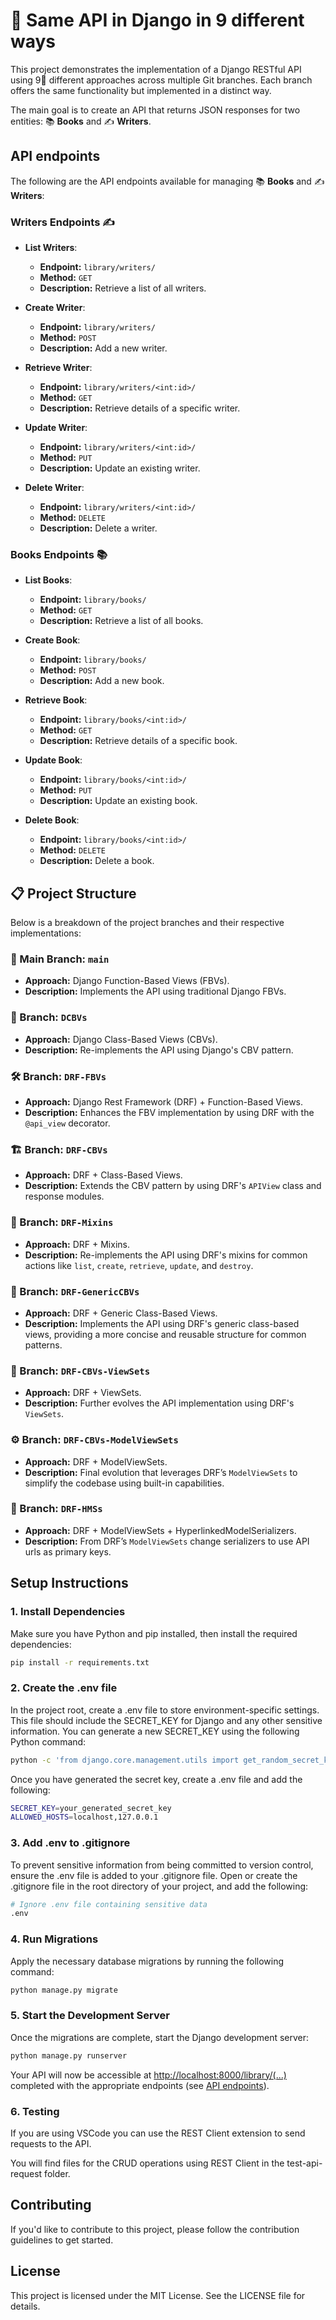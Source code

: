 # 🚀 Same API in Django in 9 different ways

This project demonstrates the implementation of a Django RESTful API using 9⃣️ different approaches across multiple Git branches. Each branch offers the same functionality but implemented in a distinct way.

The main goal is to create an API that returns JSON responses for two entities: 📚 **Books** and ✍️ **Writers**.

## API endpoints

The following are the API endpoints available for managing 📚 **Books** and ✍️ **Writers**:

### Writers Endpoints ✍️

- **List Writers**:

  - **Endpoint:** `library/writers/`
  - **Method:** `GET`
  - **Description:** Retrieve a list of all writers.

- **Create Writer**:

  - **Endpoint:** `library/writers/`
  - **Method:** `POST`
  - **Description:** Add a new writer.

- **Retrieve Writer**:

  - **Endpoint:** `library/writers/<int:id>/`
  - **Method:** `GET`
  - **Description:** Retrieve details of a specific writer.

- **Update Writer**:

  - **Endpoint:** `library/writers/<int:id>/`
  - **Method:** `PUT`
  - **Description:** Update an existing writer.

- **Delete Writer**:
  - **Endpoint:** `library/writers/<int:id>/`
  - **Method:** `DELETE`
  - **Description:** Delete a writer.

### Books Endpoints 📚

- **List Books**:

  - **Endpoint:** `library/books/`
  - **Method:** `GET`
  - **Description:** Retrieve a list of all books.

- **Create Book**:

  - **Endpoint:** `library/books/`
  - **Method:** `POST`
  - **Description:** Add a new book.

- **Retrieve Book**:

  - **Endpoint:** `library/books/<int:id>/`
  - **Method:** `GET`
  - **Description:** Retrieve details of a specific book.

- **Update Book**:

  - **Endpoint:** `library/books/<int:id>/`
  - **Method:** `PUT`
  - **Description:** Update an existing book.

- **Delete Book**:
  - **Endpoint:** `library/books/<int:id>/`
  - **Method:** `DELETE`
  - **Description:** Delete a book.

## 📋 Project Structure

Below is a breakdown of the project branches and their respective implementations:

### 🌿 Main Branch: `main`

- **Approach:** Django Function-Based Views (FBVs).
- **Description:** Implements the API using traditional Django FBVs.

### 🌱 Branch: `DCBVs`

- **Approach:** Django Class-Based Views (CBVs).
- **Description:** Re-implements the API using Django's CBV pattern.

### 🛠️ Branch: `DRF-FBVs`

- **Approach:** Django Rest Framework (DRF) + Function-Based Views.
- **Description:** Enhances the FBV implementation by using DRF with the `@api_view` decorator.

### 🏗️ Branch: `DRF-CBVs`

- **Approach:** DRF + Class-Based Views.
- **Description:** Extends the CBV pattern by using DRF's `APIView` class and response modules.

### 🌿 Branch: `DRF-Mixins`

- **Approach:** DRF + Mixins.
- **Description:** Re-implements the API using DRF's mixins for common actions like `list`, `create`, `retrieve`, `update`, and `destroy`.

### 🌳 Branch: `DRF-GenericCBVs`

- **Approach:** DRF + Generic Class-Based Views.
- **Description:** Implements the API using DRF's generic class-based views, providing a more concise and reusable structure for common patterns.

### 🧰 Branch: `DRF-CBVs-ViewSets`

- **Approach:** DRF + ViewSets.
- **Description:** Further evolves the API implementation using DRF's `ViewSets`.

### ⚙️ Branch: `DRF-CBVs-ModelViewSets`

- **Approach:** DRF + ModelViewSets.
- **Description:** Final evolution that leverages DRF’s `ModelViewSets` to simplify the codebase using built-in capabilities.

### 🧵 Branch: `DRF-HMSs`

- **Approach:** DRF + ModelViewSets + HyperlinkedModelSerializers.
- **Description:** From DRF’s `ModelViewSets` change serializers to use API urls as primary keys.

## Setup Instructions

### 1. Install Dependencies

Make sure you have Python and pip installed, then install the required dependencies:

```bash
pip install -r requirements.txt
```

### 2. Create the .env file

In the project root, create a .env file to store environment-specific settings. This file should include the SECRET_KEY for Django and any other sensitive information. You can generate a new SECRET_KEY using the following Python command:

```bash
python -c 'from django.core.management.utils import get_random_secret_key; print(get_random_secret_key())'
```

Once you have generated the secret key, create a .env file and add the following:

```bash
SECRET_KEY=your_generated_secret_key
ALLOWED_HOSTS=localhost,127.0.0.1
```

### 3. Add .env to .gitignore

To prevent sensitive information from being committed to version control, ensure the .env file is added to your .gitignore file. Open or create the .gitignore file in the root directory of your project, and add the following:

```bash
# Ignore .env file containing sensitive data
.env
```

### 4. Run Migrations

Apply the necessary database migrations by running the following command:

```bash
python manage.py migrate
```

### 5. Start the Development Server

Once the migrations are complete, start the Django development server:

```bash
python manage.py runserver
```

Your API will now be accessible at <http://localhost:8000/library/(...)> completed with the appropriate endpoints (see [API endpoints](#api-endpoints)).

### 6. Testing

If you are using VSCode you can use the REST Client extension to send requests to the API.

You will find files for the CRUD operations using REST Client in the test-api-request folder.

## Contributing

If you'd like to contribute to this project, please follow the contribution guidelines to get started.

## License

This project is licensed under the MIT License. See the LICENSE file for details.
